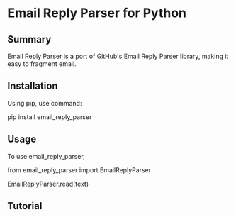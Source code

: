 # Email Reply Parser for Python

## Summary

Email Reply Parser is a port of GitHub's Email Reply Parser library, making it easy to fragment email.

## Installation

Using pip, use command:

pip install email_reply_parser

## Usage

To use email_reply_parser, 

from email_reply_parser import EmailReplyParser


EmailReplyParser.read(text)


## Tutorial



